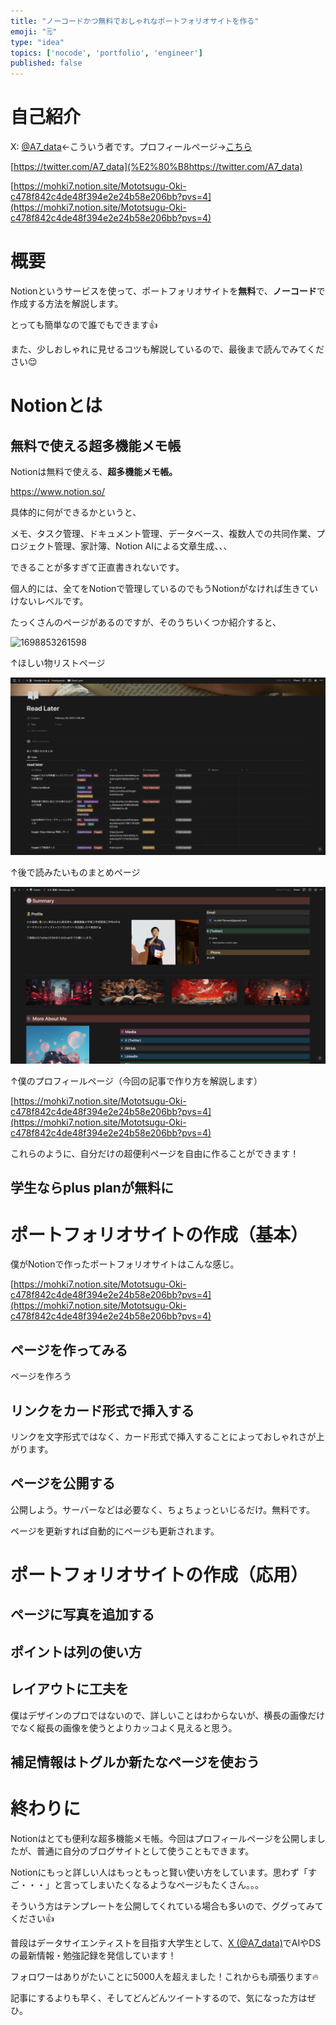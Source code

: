 ```yaml
---
title: "ノーコードかつ無料でおしゃれなポートフォリオサイトを作る"
emoji: "🗒️"
type: "idea"
topics: ['nocode', 'portfolio', 'engineer']
published: false
---
```

# 自己紹介

X: [@A7_data](https://twitter.com/A7_data)←こういう者です。プロフィールページ→[こちら](https://mohki7.notion.site/Mototsugu-Oki-c478f842c4de48f394e2e24b58e206bb?pvs=4)

[https://twitter.com/A7_data](%E2%80%B8https://twitter.com/A7_data)

[https://mohki7.notion.site/Mototsugu-Oki-c478f842c4de48f394e2e24b58e206bb?pvs=4](https://mohki7.notion.site/Mototsugu-Oki-c478f842c4de48f394e2e24b58e206bb?pvs=4)

# 概要

Notionというサービスを使って、ポートフォリオサイトを**無料**で、**ノーコード**で作成する方法を解説します。

とっても簡単なので誰でもできます👍

また、少しおしゃれに見せるコツも解説しているので、最後まで読んでみてください😌

# Notionとは

## 無料で使える超多機能メモ帳

Notionは無料で使える、**超多機能メモ帳。**

https://www.notion.so/

具体的に何ができるかというと、

メモ、タスク管理、ドキュメント管理、データベース、複数人での共同作業、プロジェクト管理、家計簿、Notion AIによる文章生成、、、

できることが多すぎて正直書きれないです。

個人的には、全てをNotionで管理しているのでもうNotionがなければ生きていけないレベルです。

たっくさんのページがあるのですが、そのうちいくつか紹介すると、

![1698853261598](image/ca66e4bcf1e5fe/1698853261598.png)

↑ほしい物リストページ

![1698853383735](image/ca66e4bcf1e5fe/1698853383735.png)

↑後で読みたいものまとめページ

![1698853497533](image/ca66e4bcf1e5fe/1698853497533.png)

↑僕のプロフィールページ（今回の記事で作り方を解説します）

[https://mohki7.notion.site/Mototsugu-Oki-c478f842c4de48f394e2e24b58e206bb?pvs=4](https://mohki7.notion.site/Mototsugu-Oki-c478f842c4de48f394e2e24b58e206bb?pvs=4)

これらのように、自分だけの超便利ページを自由に作ることができます！

## 学生ならplus planが無料に


# ポートフォリオサイトの作成（基本）

僕がNotionで作ったポートフォリオサイトはこんな感じ。

[https://mohki7.notion.site/Mototsugu-Oki-c478f842c4de48f394e2e24b58e206bb?pvs=4](https://mohki7.notion.site/Mototsugu-Oki-c478f842c4de48f394e2e24b58e206bb?pvs=4)

## ページを作ってみる

ページを作ろう

## リンクをカード形式で挿入する

リンクを文字形式ではなく、カード形式で挿入することによっておしゃれさが上がります。

## ページを公開する

公開しよう。サーバーなどは必要なく、ちょちょっといじるだけ。無料です。

ページを更新すれば自動的にページも更新されます。

# ポートフォリオサイトの作成（応用）

## ページに写真を追加する

## ポイントは列の使い方

## レイアウトに工夫を

僕はデザインのプロではないので、詳しいことはわからないが、横長の画像だけでなく縦長の画像を使うとよりカッコよく見えると思う。

## 補足情報はトグルか新たなページを使おう


# 終わりに

Notionはとても便利な超多機能メモ帳。今回はプロフィールページを公開しましたが、普通に自分のブログサイトとして使うこともできます。

Notionにもっと詳しい人はもっともっと賢い使い方をしています。思わず「すご・・・」と言ってしまいたくなるようなページもたくさん。。。

そういう方はテンプレートを公開してくれている場合も多いので、ググってみてください👍


普段はデータサイエンティストを目指す大学生として、[X (@A7_data)](https://twitter.com/A7_data)でAIやDSの最新情報・勉強記録を発信しています！

フォロワーはありがたいことに5000人を超えました！これからも頑張ります🔥

記事にするよりも早く、そしてどんどんツイートするので、気になった方はぜひ。

